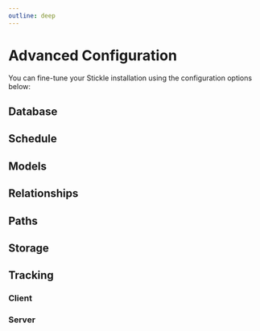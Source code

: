 ```yaml
---
outline: deep
---
```


# Advanced Configuration

You can fine-tune your Stickle installation using the configuration options below:

## Database

## Schedule

## Models

## Relationships

## Paths

## Storage

## Tracking

### Client

### Server
